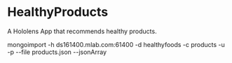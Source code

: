 # HealthyProducts
A Hololens App that recommends healthy products.


mongoimport -h ds161400.mlab.com:61400 -d
healthyfoods -c products -u <user> -p <password> --file products.json --jsonArray
